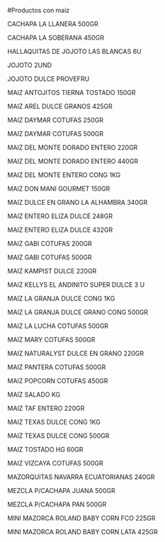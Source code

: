#Productos con maíz

CACHAPA LA LLANERA 500GR

CACHAPA LA SOBERANA 450GR

HALLAQUITAS DE JOJOTO LAS BLANCAS 6U

JOJOTO 2UND

JOJOTO DULCE PROVEFRU

MAIZ ANTOJITOS TIERNA TOSTADO 150GR

MAIZ AREL DULCE GRANOS 425GR

MAIZ DAYMAR COTUFAS 250GR

MAIZ DAYMAR COTUFAS 500GR

MAIZ DEL MONTE DORADO ENTERO 220GR

MAIZ DEL MONTE DORADO ENTERO 440GR

MAIZ DEL MONTE ENTERO CONG 1KG

MAIZ DON MANI GOURMET 150GR

MAIZ DULCE EN GRANO LA ALHAMBRA 340GR

MAIZ ENTERO ELIZA DULCE 248GR

MAIZ ENTERO ELIZA DULCE 432GR

MAIZ GABI COTUFAS 200GR

MAIZ GABI COTUFAS 500GR

MAIZ KAMPIST DULCE 220GR

MAIZ KELLYS EL ANDINITO SUPER DULCE 3 U

MAIZ LA GRANJA DULCE CONG 1KG

MAIZ LA GRANJA DULCE GRANO CONG 500GR

MAIZ LA LUCHA COTUFAS 500GR

MAIZ MARY COTUFAS 500GR

MAIZ NATURALYST DULCE EN GRANO 220GR

MAIZ PANTERA COTUFAS 500GR

MAIZ POPCORN COTUFAS 450GR

MAIZ SALADO KG

MAIZ TAF ENTERO 220GR

MAIZ TEXAS DULCE CONG 1KG

MAIZ TEXAS DULCE CONG 500GR

MAIZ TOSTADO HG 60GR

MAIZ VIZCAYA COTUFAS 500GR

MAZORQUITAS NAVARRA ECUATORIANAS 240GR

MEZCLA P/CACHAPA JUANA 500GR

MEZCLA P/CACHAPA PAN 500GR

MINI MAZORCA ROLAND BABY CORN FCO 225GR

MINI MAZORCA ROLAND BABY CORN LATA 425GR
